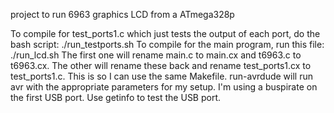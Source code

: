 project to run 6963 graphics LCD from a ATmega328p

To compile for test_ports1.c which just tests the output of each port, do the bash script: ./run_testports.sh
To compile for the main program, run this file: ./run_lcd.sh
The first one will rename main.c to main.cx and t6963.c to t6963.cx. The other will rename these back and rename
test_ports1.cx to test_ports1.c. This is so I can use the same Makefile. 
run-avrdude will run avr with the appropriate parameters for my setup. I'm using a buspirate on the first USB port.
Use getinfo to test the USB port. 

